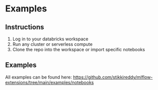 # Examples

## Instructions

1. Log in to your databricks workspace
2. Run any cluster or serverless compute
3. Clone the repo into the workspace or import specific notebooks

## Examples

All examples can be found here: https://github.com/stikkireddy/mlflow-extensions/tree/main/examples/notebooks